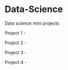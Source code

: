 # Data-Science
Data science mini projects

Project 1 - 


Project 2 - 


Project 3 - 


Project 4 - 
